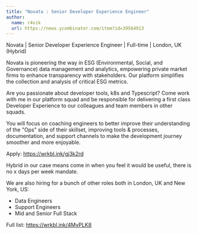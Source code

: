 ```yaml
---
title: "Novata : Senior Developer Experience Engineer"
author:
  name: r4vik
  url: https://news.ycombinator.com/item?id=39564913
---
```

Novata | Senior Developer Experience Engineer | Full-time | London, UK (Hybrid)

Novata is pioneering the way in ESG (Environmental, Social, and Governance) data management and analytics, empowering private market firms to enhance transparency with stakeholders. Our platform simplifies the collection and analysis of critical ESG metrics.

Are you passionate about developer tools, k8s and Typescript? Come work with me in our platform squad and be responsible for delivering a first class Developer Experience to our colleagues and team members in other squads.

You will focus on coaching engineers to better improve their understanding of the &quot;Ops&quot; side of their skillset, improving tools &amp; processes, documentation, and support channels to make the development journey smoother and more enjoyable.

Apply: <a href="https:&#x2F;&#x2F;wrkbl.ink&#x2F;gj3k2rd" rel="nofollow">https:&#x2F;&#x2F;wrkbl.ink&#x2F;gj3k2rd</a>

Hybrid in our case means come in when you feel it would be useful, there is no x days per week mandate.

We are also hiring for a bunch of other roles both in London, UK and New York, US: 
- Data Engineers
- Support Engineers
- Mid and Senior Full Stack

Full list: <a href="https:&#x2F;&#x2F;wrkbl.ink&#x2F;4MyPLK8" rel="nofollow">https:&#x2F;&#x2F;wrkbl.ink&#x2F;4MyPLK8</a>
